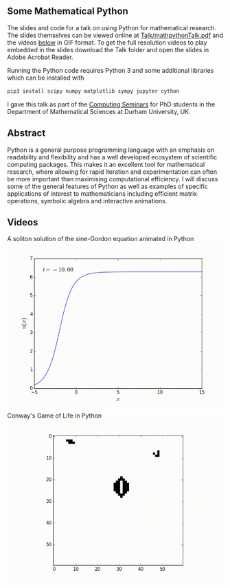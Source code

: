 ## Some Mathematical Python
The slides and code for a talk on using Python for mathematical research. The slides themselves can be viewed online at [Talk/mathpythonTalk.pdf](Talk/mathpythonTalk.pdf) and the videos [below](#Videos) in GIF format.  To get the full resolution videos to play embedded in the slides download the Talk folder and open the slides in Adobe Acrobat Reader.  

Running the Python code requires Python 3 and some additional libraries which can be installed with
```bash
pip3 install scipy numpy matplotlib sympy jupyter cython
```

I gave this talk as part of the [Computing Seminars](https://www.dur.ac.uk/mathematical.sciences/events/seminars/?id=4950&seminar=4950) for PhD students in the Department of Mathematical Sciences at Durham University, UK.

## Abstract
Python is a general purpose programming language with an emphasis on readability and flexibility and has a well developed ecosystem of scientific computing packages. This makes it an excellent tool for mathematical research, where allowing for rapid iteration and experimentation can often be more important than maximising computational efficiency. I will discuss some of the general features of Python as well as examples of specific applications of interest to mathematicians including efficient matrix operations, symbolic algebra and interactive animations.

## Videos
A soliton solution of the sine-Gordon equation animated in Python
![Soliton](solitonAnimation.gif)

Conway's Game of Life in Python
![Game of Life](life.gif)
